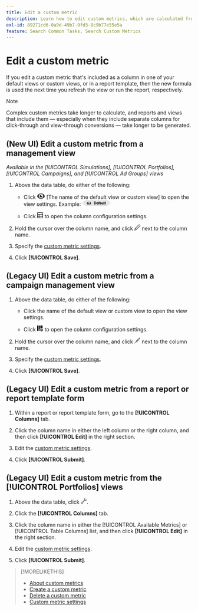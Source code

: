 ```yaml
---
title: Edit a custom metric
description: Learn how to edit custom metrics, which are calculated from standard metrics.
exl-id: 89271cd6-0a9d-49b7-9fd3-8c9b77e55e5a
feature: Search Common Tasks, Search Custom Metrics
---
```

# Edit a custom metric

If you edit a custom metric that's included as a column in one of your default views or custom views, or in a report template, then the new formula is used the next time you refresh the view or run the report, respectively.

>[!NOTE]
>
>Complex custom metrics take longer to calculate, and reports and views that include them &mdash; especially when they include separate columns for click-through and view-through conversions &mdash; take longer to be generated.

## (New UI) Edit a custom metric from a management view

*Available in the [!UICONTROL Simulations], [!UICONTROL Portfolios], [!UICONTROL Campaigns], and [!UICONTROL Ad Groups] views*

1. Above the data table, do either of the following:

   * Click ![View selector](/help/search-social-commerce/assets/view.png "View selector") \[The name of the default view or custom view\] to open the view settings. Example: ![Example view](/help/search-social-commerce/assets/view-selector-example.png "Example view")
   
   * Click ![Custom Columns](/help/search-social-commerce/assets/custom-columns-new.png "Custom Columns") to open the column configuration settings.

1. Hold the cursor over the column name, and click ![Edit](/help/search-social-commerce/assets/edit-new.png "Edit") next to the column name.

1. Specify the [custom metric settings](custom-metric-settings.md).

1. Click **[!UICONTROL Save]**.

## (Legacy UI) Edit a custom metric from a campaign management view

1. Above the data table, do either of the following:

   * Click the name of the default view or custom view to open the view settings.
   
   * Click ![Custom Columns](/help/search-social-commerce/assets/custom-columns.png "Custom Columns") to open the column configuration settings.

1. Hold the cursor over the column name, and click ![Edit](/help/search-social-commerce/assets/edit.png "Edit") next to the column name.

1. Specify the [custom metric settings](custom-metric-settings.md).

1. Click **[!UICONTROL Save]**.

## (Legacy UI) Edit a custom metric from a report or report template form

1. Within a report or report template form, go to the **[!UICONTROL Columns]** tab.

1. Click the column name in either the left column or the right column, and then click **[!UICONTROL Edit]** in the right section.

1. Edit the [custom metric settings](custom-metric-settings.md).

1. Click **[!UICONTROL Submit]**.

## (Legacy UI) Edit a custom metric from the [!UICONTROL Portfolios] views

1. Above the data table, click ![Edit Selected View](/help/search-social-commerce/assets/view-settings.png "Edit Selected View").

1. Click the **[!UICONTROL Columns]** tab.
   
1. Click the column name in either the [!UICONTROL Available Metrics] or [!UICONTROL Table Columns] list, and then click **[!UICONTROL Edit]** in the right section.

1. Edit the [custom metric settings](custom-metric-settings.md).

1. Click **[!UICONTROL Submit]**.

>[!MORELIKETHIS]
>
>* [About custom metrics](custom-metric-about.md)
>* [Create a custom metric](custom-metric-create.md)
>* [Delete a custom metric](custom-metric-delete.md)
>* [Custom metric settings](custom-metric-settings.md)
